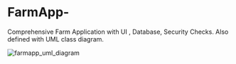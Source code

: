 # FarmApp-
Comprehensive Farm Application with UI , Database, Security Checks. Also defined with UML class diagram.


![farmapp_uml_diagram](https://github.com/barisaydinay/FarmApp-/assets/141429356/46ae7ed8-dbdc-4fea-8f3d-3354cd450e53)
